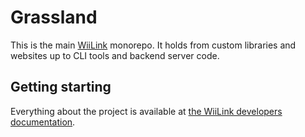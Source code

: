# Grassland

This is the main [WiiLink](https://wiilink.ca) monorepo. It holds from custom libraries and websites up to CLI tools and backend server code.

## Getting starting

Everything about the project is available at [the WiiLink developers documentation](https://devs.docs.wiilink.ca).
